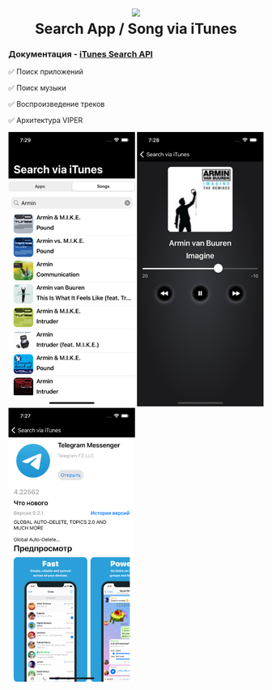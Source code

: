 
<h1 align="center">
    <img src="https://upload.wikimedia.org/wikipedia/commons/2/2a/ITunes_12.2_logo.png" width="150">
    <br>
    Search App / Song via iTunes
</h1>

### Документация - [iTunes Search API](https://developer.apple.com/library/archive/documentation/AudioVideo/Conceptual/iTuneSearchAPI/index.html)
:white_check_mark: Поиск приложений

:white_check_mark: Поиск музыки

:white_check_mark: Воспроизведение треков

:white_check_mark: Архитектура VIPER
  
<img src="https://github.com/ArturKondratev/ITunesSearch/blob/main/iOSArchitecturesDemo/Screen/Screen1.png" width="250">   <img src="https://github.com/ArturKondratev/ITunesSearch/blob/main/iOSArchitecturesDemo/Screen/Screen2.png" width="250">   <img src="https://github.com/ArturKondratev/ITunesSearch/blob/main/iOSArchitecturesDemo/Screen/Screen3.png" width="250">
